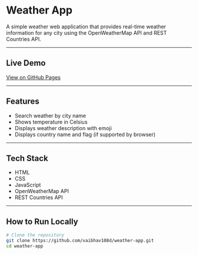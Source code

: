 # Weather App

A simple weather web application that provides real-time weather information for any city using the OpenWeatherMap API and REST Countries API.

---

## Live Demo

[View on GitHub Pages](https://vaibhav108d.github.io/weather-app/)

---

## Features

- Search weather by city name  
- Shows temperature in Celsius  
- Displays weather description with emoji  
- Displays country name and flag (if supported by browser)

---

## Tech Stack

- HTML  
- CSS  
- JavaScript  
- OpenWeatherMap API  
- REST Countries API

---

## How to Run Locally

```bash
# Clone the repository
git clone https://github.com/vaibhav108d/weather-app.git
cd weather-app
